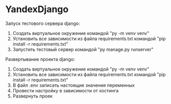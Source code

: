 # YandexDjango

Запуск тестового сервера django:
1. Создать виртуальное окружение командой "py -m venv venv"
2. Установить все зависимости из файла requirements.txt командой "pip install -r requirements.txt"
3. Запустить тестовый сервер командой "py manage.py runserver"

Развертывание проекта django:
1. Создать виртуальное окружение командой "py -m venv venv"
2. Установить все зависимости из файла requirements.txt командой "pip install -r requirements.txt"
3. В файл .env записать настоящие значения переменных
4. Провести настройку в зависимости от хостинга
5. Развернуть проек
